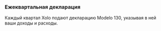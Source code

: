 ### Ежеквартальная декларация

Каждый квартал Xolo подают декларацию Modelo 130, указывая в ней ваши доходы
и расходы.
